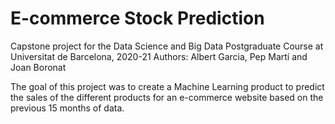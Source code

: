 # E-commerce Stock Prediction
Capstone project for the Data Science and Big Data Postgraduate Course at Universitat de Barcelona, 2020-21
Authors: Albert Garcia, Pep Martí and Joan Boronat

The goal of this project was to create a Machine Learning product to predict the sales of the different products for an e-commerce website based on the previous 15 months of data. 
